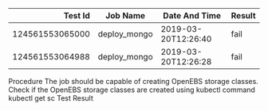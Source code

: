 |    Test Id    |  Job Name  |   Date And Time   |Result |
|--------------:|------------|-------------------|-------|
|124561553065000|deploy_mongo|2019-03-20T12:26:40|fail   |
|124561553064988|deploy_mongo|2019-03-20T12:26:28|fail   |
Procedure
The job should be capable of creating OpenEBS storage classes.
Check if the OpenEBS storage classes are created using kubectl command kubectl get sc
Test Result

